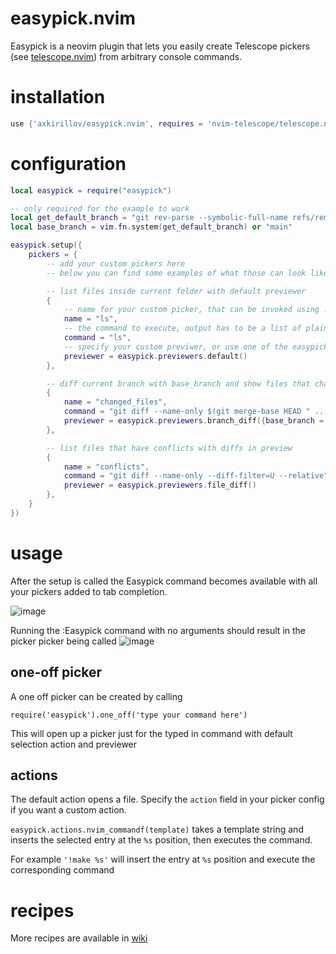 # easypick.nvim
Easypick is a neovim plugin that lets you easily create Telescope pickers (see [telescope.nvim](https://github.com/nvim-telescope/telescope.nvim)) from arbitrary console commands.

# installation
```lua
use {'axkirillov/easypick.nvim', requires = 'nvim-telescope/telescope.nvim'}
```

# configuration
```lua
local easypick = require("easypick")

-- only required for the example to work
local get_default_branch = "git rev-parse --symbolic-full-name refs/remotes/origin/HEAD | sed 's!.*/!!'"
local base_branch = vim.fn.system(get_default_branch) or "main"

easypick.setup({
	pickers = {
		-- add your custom pickers here
		-- below you can find some examples of what those can look like

		-- list files inside current folder with default previewer
		{
			-- name for your custom picker, that can be invoked using :Easypick <name> (supports tab completion)
			name = "ls",
			-- the command to execute, output has to be a list of plain text entries
			command = "ls",
			-- specify your custom previwer, or use one of the easypick.previewers
			previewer = easypick.previewers.default()
		},

		-- diff current branch with base_branch and show files that changed with respective diffs in preview
		{
			name = "changed_files",
			command = "git diff --name-only $(git merge-base HEAD " .. base_branch .. " )",
			previewer = easypick.previewers.branch_diff({base_branch = base_branch})
		},

		-- list files that have conflicts with diffs in preview
		{
			name = "conflicts",
			command = "git diff --name-only --diff-filter=U --relative",
			previewer = easypick.previewers.file_diff()
		},
	}
})
```

# usage
After the setup is called the Easypick command becomes available with all your pickers added to tab completion.

![image](https://user-images.githubusercontent.com/32141102/209808931-e7b7dd8b-75ed-419d-9c81-24fb409b3059.png)

Running the :Easypick command with no arguments should result in the picker picker being called
![image](https://user-images.githubusercontent.com/32141102/209807394-4dfe2b85-dcdf-45ec-b8d7-b8bfec0c4dc1.png)

## one-off picker
A one off picker can be created by calling

`require('easypick').one_off('type your command here')`

This will open up a picker just for the typed in command with default selection action and previewer

## actions
The default action opens a file. Specify the `action` field in your picker config if you want a custom action.

`easypick.actions.nvim_commandf(template)` takes a template string and inserts the selected entry at the `%s` position, then executes the command.

For example `'!make %s'` will insert the entry at `%s` position and execute the corresponding command

# recipes
More recipes are available in [wiki](https://github.com/axkirillov/easypick.nvim/wiki)

